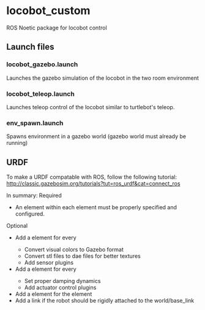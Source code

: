 # locobot_custom
ROS Noetic package for locobot control

## Launch files
### locobot_gazebo.launch
Launches the gazebo simulation of the locobot in the two room environment

### locobot_teleop.launch
Launches teleop control of the locobot similar to turtlebot's teleop.

###  env_spawn.launch
Spawns environment in a gazebo world (gazebo world must already be running)

## URDF
To make a URDF compatable with ROS, follow the following tutorial: 
http://classic.gazebosim.org/tutorials?tut=ros_urdf&cat=connect_ros

In summary:
Required

 * An <inertia> element within each <link> element must be properly specified and configured.

Optional

 * Add a <gazebo> element for every <link>
     * Convert visual colors to Gazebo format
     * Convert stl files to dae files for better textures
     * Add sensor plugins
 * Add a <gazebo> element for every <joint>
     * Set proper damping dynamics
     * Add actuator control plugins
 * Add a <gazebo> element for the <robot> element
 * Add a <link name="world"/> link if the robot should be rigidly attached to the world/base_link
